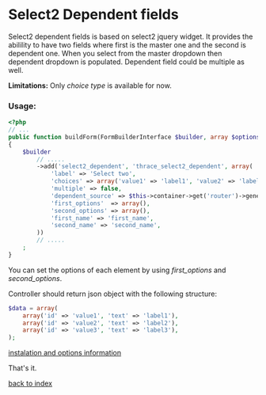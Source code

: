 Select2 Dependent fields
========================

Select2 dependent fields is based on select2 jquery widget. 
It provides the abilility to have two fields where first is the master one and the second is dependent one.
When you select from the master dropdown then dependent dropdown is populated. Dependent field could be multiple as well.

**Limitations:** Only *choice type* is available for now.

### Usage:

``` php
<?php
// ...
public function buildForm(FormBuilderInterface $builder, array $options)
{
    $builder
        // .....
        ->add('select2_dependent', 'thrace_select2_dependent', array(
            'label' => 'Select two', 
            'choices' => array('value1' => 'label1', 'value2' => 'label2'),
            'multiple' => false,
            'dependent_source' => $this->container->get('router')->generate('ajax_route', array(), true),
            'first_options'  => array(),
            'second_options' => array(),
            'first_name' => 'first_name',
            'second_name' => 'second_name',
        ))
		// .....
    ;
}
```

You can set the options of each element by using *first_options* and *second_options*.

Controller should return json object with the following structure:

``` php
$data = array(
    array('id' => 'value1', 'text' => 'label1'),
    array('id' => 'value2', 'text' => 'label2'),
    array('id' => 'value3', 'text' => 'label3'),
);
```

[instalation and options information](select2.md)

That's it.

[back to index](index.md#list)
